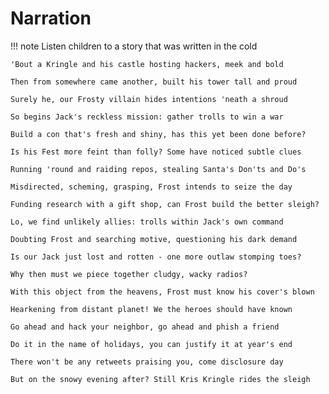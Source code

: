# Narration

!!! note
    Listen children to a story that was written in the cold

    'Bout a Kringle and his castle hosting hackers, meek and bold

    Then from somewhere came another, built his tower tall and proud

    Surely he, our Frosty villain hides intentions 'neath a shroud

    So begins Jack's reckless mission: gather trolls to win a war

    Build a con that's fresh and shiny, has this yet been done before?

    Is his Fest more feint than folly? Some have noticed subtle clues

    Running 'round and raiding repos, stealing Santa's Don'ts and Do's

    Misdirected, scheming, grasping, Frost intends to seize the day

    Funding research with a gift shop, can Frost build the better sleigh?

    Lo, we find unlikely allies: trolls within Jack's own command

    Doubting Frost and searching motive, questioning his dark demand

    Is our Jack just lost and rotten - one more outlaw stomping toes?

    Why then must we piece together cludgy, wacky radios?

    With this object from the heavens, Frost must know his cover's blown

    Hearkening from distant planet! We the heroes should have known

    Go ahead and hack your neighbor, go ahead and phish a friend

    Do it in the name of holidays, you can justify it at year's end

    There won't be any retweets praising you, come disclosure day

    But on the snowy evening after? Still Kris Kringle rides the sleigh
